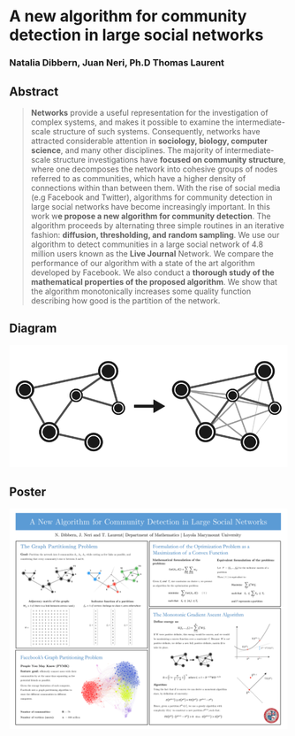 # A new algorithm for community detection in large social networks

### Natalia Dibbern, Juan Neri, Ph.D Thomas Laurent

## Abstract

>  **Networks** provide a useful representation for the investigation of complex systems, and makes it possible to examine the intermediate-scale structure of such systems. Consequently, networks have attracted considerable attention in **sociology, biology, computer science**, and many other disciplines. The majority of intermediate-scale structure investigations have **focused on community structure**, where one decomposes the network into cohesive groups of nodes referred to as communities, which have a higher density of connections within than between them. With the rise of social media (e.g Facebook and Twitter), algorithms for community detection in large social networks have become increasingly important. In this work w**e propose a new algorithm for community detection**. The algorithm proceeds by alternating three simple routines in an iterative fashion: **diffusion, thresholding, and random sampling**. We use our algorithm to detect communities in a large social network of 4.8 million users known as the **Live Journal** Network. We compare the performance of our algorithm with a state of the art algorithm developed by Facebook. We also conduct a **thorough study of the mathematical properties of the proposed algorithm**. We show that the algorithm monotonically increases some quality function describing how good is the partition of the network.

## Diagram

![Diagram](./Documents/W_to_Omega.png)

## Poster

![Diagram](./Documents/SACNAS_SLC.png)